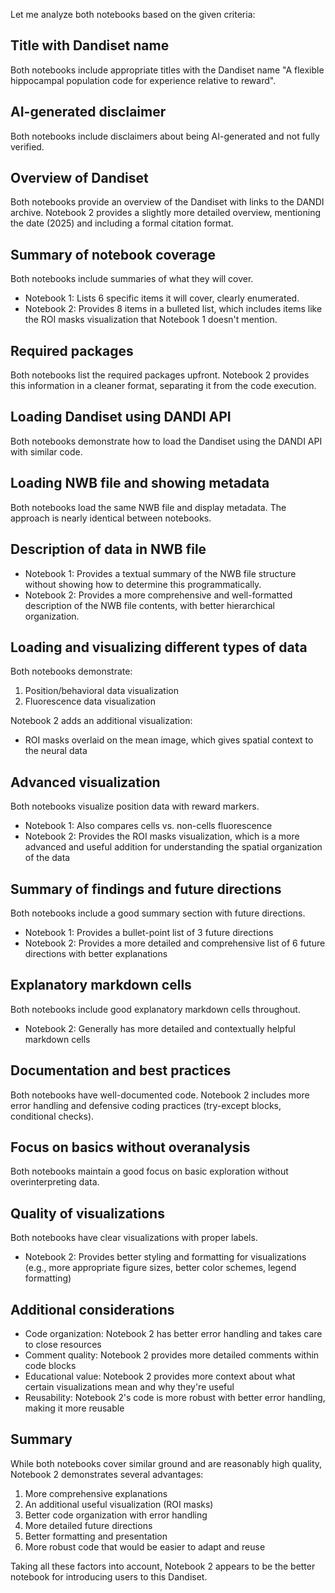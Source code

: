 Let me analyze both notebooks based on the given criteria:

## Title with Dandiset name
Both notebooks include appropriate titles with the Dandiset name "A flexible hippocampal population code for experience relative to reward".

## AI-generated disclaimer
Both notebooks include disclaimers about being AI-generated and not fully verified.

## Overview of Dandiset
Both notebooks provide an overview of the Dandiset with links to the DANDI archive. Notebook 2 provides a slightly more detailed overview, mentioning the date (2025) and including a formal citation format.

## Summary of notebook coverage
Both notebooks include summaries of what they will cover.
- Notebook 1: Lists 6 specific items it will cover, clearly enumerated.
- Notebook 2: Provides 8 items in a bulleted list, which includes items like the ROI masks visualization that Notebook 1 doesn't mention.

## Required packages
Both notebooks list the required packages upfront. Notebook 2 provides this information in a cleaner format, separating it from the code execution.

## Loading Dandiset using DANDI API
Both notebooks demonstrate how to load the Dandiset using the DANDI API with similar code.

## Loading NWB file and showing metadata
Both notebooks load the same NWB file and display metadata. The approach is nearly identical between notebooks.

## Description of data in NWB file
- Notebook 1: Provides a textual summary of the NWB file structure without showing how to determine this programmatically.
- Notebook 2: Provides a more comprehensive and well-formatted description of the NWB file contents, with better hierarchical organization.

## Loading and visualizing different types of data
Both notebooks demonstrate:
1. Position/behavioral data visualization
2. Fluorescence data visualization

Notebook 2 adds an additional visualization:
- ROI masks overlaid on the mean image, which gives spatial context to the neural data

## Advanced visualization
Both notebooks visualize position data with reward markers.
- Notebook 1: Also compares cells vs. non-cells fluorescence
- Notebook 2: Provides the ROI masks visualization, which is a more advanced and useful addition for understanding the spatial organization of the data

## Summary of findings and future directions
Both notebooks include a good summary section with future directions.
- Notebook 1: Provides a bullet-point list of 3 future directions
- Notebook 2: Provides a more detailed and comprehensive list of 6 future directions with better explanations

## Explanatory markdown cells
Both notebooks include good explanatory markdown cells throughout.
- Notebook 2: Generally has more detailed and contextually helpful markdown cells

## Documentation and best practices
Both notebooks have well-documented code. Notebook 2 includes more error handling and defensive coding practices (try-except blocks, conditional checks).

## Focus on basics without overanalysis
Both notebooks maintain a good focus on basic exploration without overinterpreting data.

## Quality of visualizations
Both notebooks have clear visualizations with proper labels.
- Notebook 2: Provides better styling and formatting for visualizations (e.g., more appropriate figure sizes, better color schemes, legend formatting)

## Additional considerations
- Code organization: Notebook 2 has better error handling and takes care to close resources
- Comment quality: Notebook 2 provides more detailed comments within code blocks
- Educational value: Notebook 2 provides more context about what certain visualizations mean and why they're useful
- Reusability: Notebook 2's code is more robust with better error handling, making it more reusable

## Summary
While both notebooks cover similar ground and are reasonably high quality, Notebook 2 demonstrates several advantages:
1. More comprehensive explanations
2. An additional useful visualization (ROI masks)
3. Better code organization with error handling
4. More detailed future directions
5. Better formatting and presentation
6. More robust code that would be easier to adapt and reuse

Taking all these factors into account, Notebook 2 appears to be the better notebook for introducing users to this Dandiset.